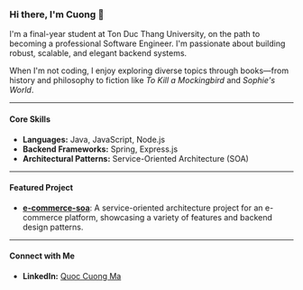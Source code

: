### Hi there, I'm Cuong 👋

I'm a final-year student at Ton Duc Thang University, on the path to becoming a professional Software Engineer. I'm passionate about building robust, scalable, and elegant backend systems.

When I'm not coding, I enjoy exploring diverse topics through books—from history and philosophy to fiction like *To Kill a Mockingbird* and *Sophie's World*.

---

#### **Core Skills**

-   **Languages:** Java, JavaScript, Node.js
-   **Backend Frameworks:** Spring, Express.js
-   **Architectural Patterns:** Service-Oriented Architecture (SOA)

---

#### **Featured Project**

-   **[e-commerce-soa](https://github.com/mqcuong1603/e-commerce-soa)**: A service-oriented architecture project for an e-commerce platform, showcasing a variety of features and backend design patterns.

---

#### **Connect with Me**

-   **LinkedIn:** [Quoc Cuong Ma](https://www.linkedin.com/in/quoc-cuong-ma-4051a4252)
